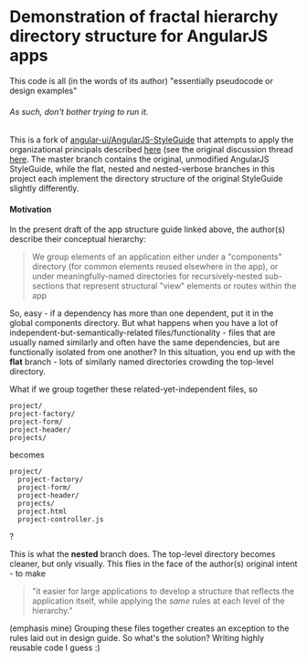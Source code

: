 Demonstration of fractal hierarchy directory structure for AngularJS apps
=============

This code is all (in the words of its author) "essentially pseudocode or design examples"

###### As such, don't bother trying to run it.

This is a fork of
[angular-ui/AngularJS-StyleGuide](https://github.com/angular-ui/AngularJS-StyleGuide) 
that attempts to apply the organizational principals described
[here](https://docs.google.com/document/d/1XXMvReO8-Awi1EZXAXS4PzDzdNvV6pGcuaF4Q9821Es/pub)
(see the original discussion thread
[here](https://github.com/yeoman/generator-angular/issues/109).
The master branch contains the original, unmodified AngularJS StyleGuide, while the flat, nested
and nested-verbose branches in this project each implement the directory structure of the original
StyleGuide slightly differently.

#### Motivation

In the present draft of the app structure guide linked above, the author(s) describe
their conceptual hierarchy:

> We group elements of an application either under a "components" directory
> (for common elements reused elsewhere in the app), or under meaningfully-named
> directories for recursively-nested sub-sections that represent structural "view"
> elements or routes within the app

So, easy - if a dependency has more than one dependent, put it in the global components
directory. But what happens when you have a lot of independent-but-semantically-related
files/functionality - files that are usually named similarly and often have the same dependencies,
but are functionally isolated from one another? In this situation, you end up with the
**flat** branch - lots of similarly named directories crowding the top-level directory.

What if we group together these related-yet-independent files, so

```
project/
project-factory/
project-form/
project-header/
projects/
```

becomes

```
project/
  project-factory/
  project-form/
  project-header/
  projects/
  project.html
  project-controller.js
```

?

This is what the **nested** branch does. The top-level directory becomes cleaner, but only
visually. This flies in the face of the author(s) original intent - to make

> "it easier for large applications to develop a structure that reflects the application itself,
> while applying the *same* rules at each level of the hierarchy."

(emphasis mine) Grouping these files together creates an exception to the rules laid out in design
guide. So what's the solution? Writing highly reusable code I guess :)
